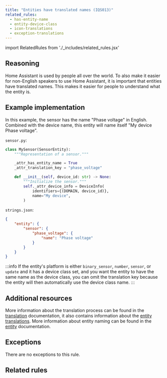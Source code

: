```yaml
---
title: "Entities have translated names (IQS013)"
related_rules:
  - has-entity-name
  - entity-device-class
  - icon-translations
  - exception-translations
---
```

import RelatedRules from './_includes/related_rules.jsx'

## Reasoning

Home Assistant is used by people all over the world.
To also make it easier for non-English speakers to use Home Assistant, it is important that entities have translated names.
This makes it easier for people to understand what the entity is.

## Example implementation

In this example, the sensor has the name "Phase voltage" in English.
Combined with the device name, this entity will name itself "My device Phase voltage".

`sensor.py`:
```python {5} showLineNumbers
class MySensor(SensorEntity):
    """Representation of a sensor."""

    _attr_has_entity_name = True
    _attr_translation_key = "phase_voltage"

    def __init__(self, device_id: str) -> None:
        """Initialize the sensor."""
        self._attr_device_info = DeviceInfo(
            identifiers={(DOMAIN, device_id)},
            name="My device",
        )
```

`strings.json`:
```json {5} showLineNumbers
{
    "entity": {
        "sensor": {
            "phase_voltage": {
                "name": "Phase voltage"
            }
        }
    }
}
```

:::info
If the entity's platform is either `binary_sensor`, `number`, `sensor`, or `update` and it has a device class set, and you want the entity to have the same name as the device class, you can omit the translation key because the entity will then automatically use the device class name.
:::

## Additional resources

More information about the translation process can be found in the [translation](../../../internationalization/core) documentation, it also contains information about the [entity translations](../../../internationalization/core#name-of-entities).
More information about entity naming can be found in the [entity](../../entity#has_entity_name-true-mandatory-for-new-integrations) documentation.

## Exceptions

There are no exceptions to this rule.

## Related rules

<RelatedRules relatedRules={frontMatter.related_rules}></RelatedRules>